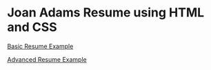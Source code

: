# Joan Adams Resume using HTML and CSS

[Basic Resume Example](https://azjoan.github.io/JoanAdamsResume/ja_basic.html)

[Advanced Resume Example](https://azjoan.github.io/JoanAdamsResume/ja_advanced.html)
